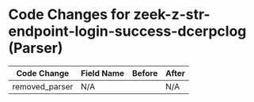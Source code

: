 # Code Changes for zeek-z-str-endpoint-login-success-dcerpclog (Parser)

| Code Change | Field Name | Before | After |
|-------------|------------|--------|-------|
| removed_parser | N/A |  | N/A |